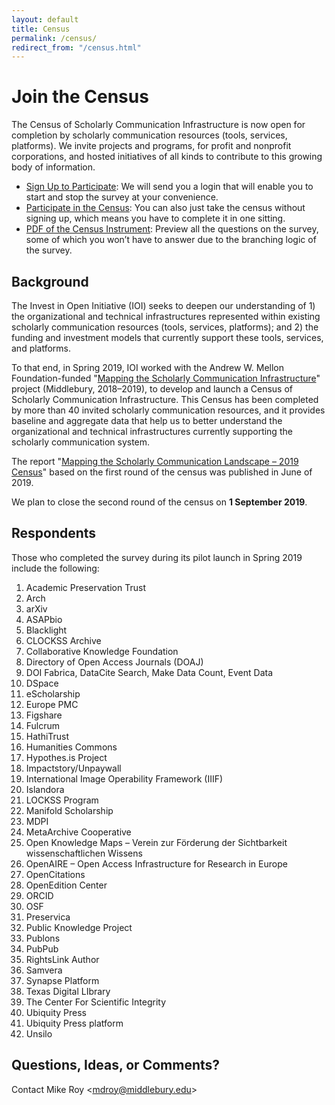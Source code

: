 ```yaml
---
layout: default
title: Census
permalink: /census/
redirect_from: "/census.html"
---
```


# Join the Census
The Census of Scholarly Communication Infrastructure is now open for completion by scholarly communication resources (tools, services, platforms). We invite projects and programs, for profit and nonprofit corporations, and hosted initiatives of all kinds to contribute to this growing body of information.
* [Sign Up to Participate](https://docs.google.com/forms/d/1cKv8Q0JciChMavSBq0e_5S5qdQnW_H6s6TAR0wfHJmU/edit): We will send you a login that will enable you to start and stop the survey at your convenience.
* [Participate in the Census](https://www.surveymonkey.com/r/Census2019): You can also just take the census without signing up, which means you have to complete it in one sitting.
* [PDF of the Census Instrument](https://educopia.org/wp-content/uploads/2019/05/Census_2019_Open05132019.pdf): Preview all the questions on the survey, some of which you won’t have to answer due to the branching logic of the survey.

## Background
The Invest in Open Initiative (IOI) seeks to deepen our understanding of 1) the organizational and technical infrastructures represented within existing scholarly communication resources (tools, services, platforms); and 2) the funding and investment models that currently support these tools, services, and platforms.

To that end, in Spring 2019, IOI worked with the Andrew W. Mellon Foundation-funded "[Mapping the Scholarly Communication Infrastructure](https://scholarlycommons.net/map/)" project (Middlebury, 2018–2019), to develop and launch a Census of Scholarly Communication Infrastructure. This Census has been completed by more than 40 invited scholarly communication resources, and it provides baseline and aggregate data that help us to better understand the organizational and technical infrastructures currently supporting the scholarly communication system.

The report "[Mapping the Scholarly Communication Landscape – 2019 Census](https://educopia.org/educopia-releases-mapping-the-scholarly-communications-landscape-2019-census/)" based on the first round of the census was published in June of 2019.

We plan to close the second round of the census on **1 September 2019**.

## Respondents
Those who completed the survey during its pilot launch in Spring 2019 include the following:
1. Academic Preservation Trust
1. Arch
1. arXiv
1. ASAPbio
1. Blacklight
1. CLOCKSS Archive
1. Collaborative Knowledge Foundation
1. Directory of Open Access Journals (DOAJ)
1. DOI Fabrica, DataCite Search, Make Data Count, Event Data
1. DSpace
1. eScholarship
1. Europe PMC
1. Figshare
1. Fulcrum
1. HathiTrust
1. Humanities Commons
1. Hypothes.is Project
1. Impactstory/Unpaywall
1. International Image Operability Framework (IIIF)
1. Islandora
1. LOCKSS Program
1. Manifold Scholarship
1. MDPI
1. MetaArchive Cooperative
1. Open Knowledge Maps – Verein zur Förderung der Sichtbarkeit wissenschaftlichen Wissens
1. OpenAIRE – Open Access Infrastructure for Research in Europe
1. OpenCitations
1. OpenEdition Center
1. ORCID
1. OSF
1. Preservica
1. Public Knowledge Project
1. Publons
1. PubPub
1. RightsLink Author
1. Samvera
1. Synapse Platform
1. Texas Digital LIbrary
1. The Center For Scientific Integrity
1. Ubiquity Press
1. Ubiquity Press platform
1. Unsilo

## Questions, Ideas, or Comments?
Contact Mike Roy <[mdroy@middlebury.edu](mailto:mdroy@middlebury.edu)>
